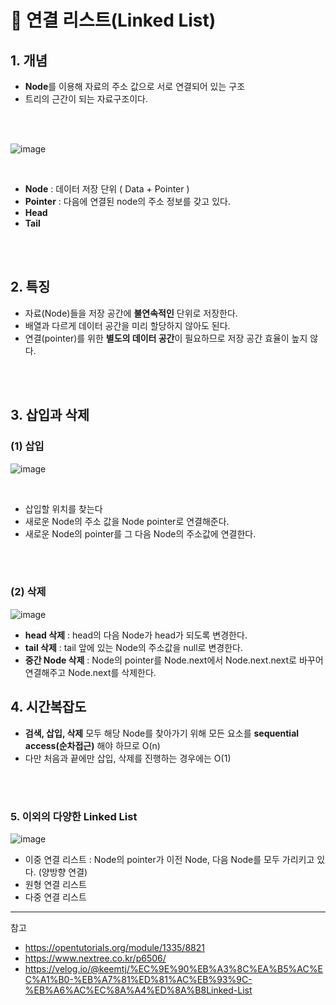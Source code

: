# 📌 연결 리스트(Linked List)

## 1. 개념

- **Node**를 이용해 자료의 주소 값으로 서로 연결되어 있는 구조
- 트리의 근간이 되는 자료구조이다.

<br><br>

![image](https://user-images.githubusercontent.com/63834758/200341034-6cb3d7f4-a0c0-4481-b348-a4865b6ffc32.png)

<br>

- **Node** : 데이터 저장 단위 ( Data + Pointer )
- **Pointer** : 다음에 연결된 node의 주소 정보를 갖고 있다.
- **Head**
- **Tail**

<br>
<br>

## 2. 특징

- 자료(Node)들을 저장 공간에 **불연속적인** 단위로 저장한다.
- 배열과 다르게 데이터 공간을 미리 할당하지 않아도 된다.
- 연결(pointer)를 위한 **별도의 데이터 공간**이 필요하므로 저장 공간 효율이 높지 않다.


<br>
<br>

## 3. 삽입과 삭제

### (1) 삽입

![image](https://user-images.githubusercontent.com/63834758/200341849-0e551a78-215a-4b47-b892-ef0293e792e9.png)

<br>

- 삽입할 위치를 찾는다
- 새로운 Node의 주소 값을 Node pointer로 연결해준다.
- 새로운 Node의 pointer를 그 다음 Node의 주소값에 연결한다.

<br><br>

### (2) 삭제

![image](https://user-images.githubusercontent.com/63834758/200342636-c7652a4a-779e-4fb7-b726-23ba428856f0.png)

- **head 삭제** :  head의 다음 Node가 head가 되도록 변경한다.
- **tail 삭제** : tail 앞에 있는 Node의 주소값을 null로 변경한다.
- **중간 Node 삭제** : Node의 pointer를 Node.next에서 Node.next.next로 바꾸어 연결해주고 Node.next를 삭제한다.
 


## 4. 시간복잡도

- **검색, 삽입, 삭제** 모두 해당 Node를 찾아가기 위해 모든 요소를 **sequential access(순차접근)** 해야 하므로 O(n)
- 다만 처음과 끝에만 삽입, 삭제를 진행하는 경우에는 O(1)

<br>
<br>

### 5. 이외의 다양한 Linked List

![image](https://user-images.githubusercontent.com/63834758/200342729-6fded566-8156-45df-b597-648fc47ed5a6.png)


- 이중 연결 리스트 : Node의 pointer가 이전 Node, 다음 Node를 모두 가리키고 있다. (양방향 연결)
- 원형 연결 리스트
- 다중 연결 리스트

<hr>

참고

- https://opentutorials.org/module/1335/8821
- https://www.nextree.co.kr/p6506/
- https://velog.io/@keemtj/%EC%9E%90%EB%A3%8C%EA%B5%AC%EC%A1%B0-%EB%A7%81%ED%81%AC%EB%93%9C-%EB%A6%AC%EC%8A%A4%ED%8A%B8Linked-List
